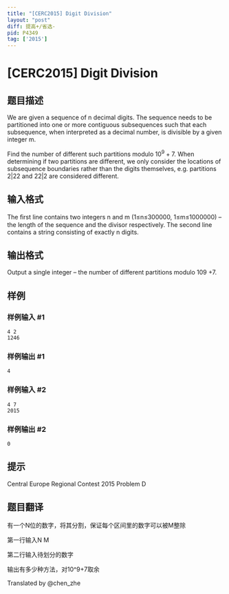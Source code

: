 ```yaml
---
title: "[CERC2015] Digit Division"
layout: "post"
diff: 提高+/省选-
pid: P4349
tag: ['2015']
---
```

# [CERC2015] Digit Division
## 题目描述

We are given a sequence of n decimal digits. The sequence needs to be partitioned into one or more contiguous subsequences such that each subsequence, when interpreted as a decimal number, is divisible by a given integer m. 

Find the number of different such partitions modulo $10^9 +7$. When determining if two partitions are different, we only consider the locations of subsequence boundaries rather than the digits themselves, e.g. partitions $2|22$ and $22|2$ are considered different.
## 输入格式

The ﬁrst line contains two integers n and m (1≤n≤300000, 1≤m≤1000000) – the length of the sequence and the divisor respectively. The second line contains a string consisting of exactly n digits.
## 输出格式

Output a single integer – the number of different partitions modulo 109 +7.
## 样例

### 样例输入 #1
```
4 2
1246
```
### 样例输出 #1
```
4
```
### 样例输入 #2
```
4 7
2015
```
### 样例输出 #2
```
0
```
## 提示

Central Europe Regional Contest 2015 Problem D
## 题目翻译

有一个N位的数字，将其分割，保证每个区间里的数字可以被M整除

第一行输入N M

第二行输入待划分的数字

输出有多少种方法，对10^9+7取余

Translated by @chen_zhe
